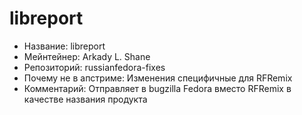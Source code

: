 libreport
=========

* Название:                   libreport
* Мейнтейнер:                 Arkady L. Shane
* Репозиторий:                russianfedora-fixes
* Почему не в апстриме:       Изменения специфичные для RFRemix
* Комментарий:                Отправляет в bugzilla Fedora вместо RFRemix в качестве названия продукта
